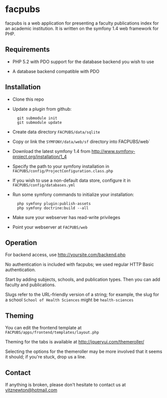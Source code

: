 facpubs
=======

facpubs is a web application for presenting a faculty publications index
for an academic institution. It is written on the symfony 1.4 web
framework for PHP.

Requirements
------------

- PHP 5.2 with PDO support for the database backend you wish to use

- A database backend compatible with PDO

Installation
------------

- Clone this repo

- Update a plugin from github:

        git submodule init
        git submodule update

- Create data directory `FACPUBS/data/sqlite`

- Copy or link the `SYMFONY/data/web/sf` directory into FACPUBS/web`

- Download the latest symfony 1.4 from
  http://www.symfony-project.org/installation/1_4

- Specify the path to your symfony installation in
  `FACPUBS/config/ProjectConfiguration.class.php`

- If you wish to use a non-default data store, configure it in
  `FACPUBS/config/databases.yml`

- Run some symfony commands to initialize your installation:

        php symfony plugin:publish-assets
        php symfony doctrine:build --all

- Make sure your webserver has read-write privileges

- Point your webserver at `FACPUBS/web`

Operation
---------

For backend access, use http://yoursite.com/backend.php

No authentication is included with facpubs; we used regular HTTP Basic
authentication.

Start by adding subjects, schools, and publication types. Then you can add
faculty and publications.

Slugs refer to the URL-friendly version of a string; for example, the slug
for a school `School of Health Sciences` might be `health-sciences`

Theming
-------

You can edit the frontend template at
`FACPUBS/apps/frontend/templates/layout.php`

Theming for the tabs is available at
http://jqueryui.com/themeroller/

Selecting the options for the themeroller may be more involved that it
seems it should; if you're stuck, drop us a line.

Contact
-------

If anything is broken, please don't hesitate to contact us at
yitznewton@hotmail.com


